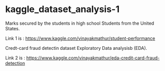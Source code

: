 # kaggle_dataset_analysis-1
Marks secured by the students in high school Students from the United States.

Link 1 is : https://www.kaggle.com/vinayakmathur/student-performance

Credt-card fraud detectin dataset Exploratory Data analysisb (EDA).

Link 2 is : https://www.kaggle.com/vinayakmathur/eda-credit-card-fraud-detection
